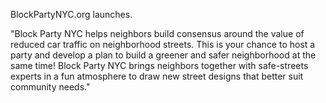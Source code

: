 BlockPartyNYC.org launches.

"Block Party NYC helps neighbors build consensus around the value of reduced car traffic on neighborhood streets. This is your chance to host a party and develop a plan to build a greener and safer neighborhood at the same time! Block Party NYC brings neighbors together with safe-streets experts in a fun atmosphere to draw new street designs that better suit community needs."
